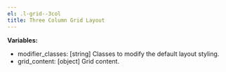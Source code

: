 ```yaml
---
el: .l-grid--3col
title: Three Column Grid Layout
---
```


__Variables:__
* modifier_classes: [string] Classes to modify the default layout styling.
* grid_content: [object] Grid content.
